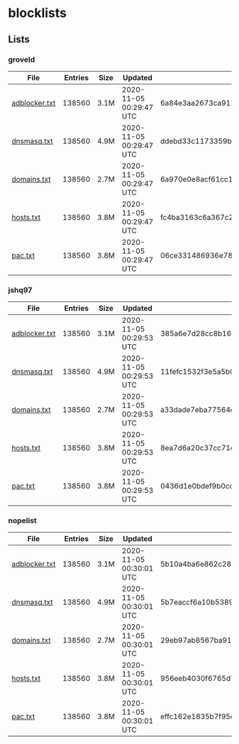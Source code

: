 # blocklists

## Lists

### groveld

|File|Entries|Size|Updated|Hash|
|-|-|-|-|-|
|[adblocker.txt](https://raw.githubusercontent.com/groveld/blocklists/lists/groveld/adblocker.txt)|138560|3.1M|2020-11-05 00:29:47 UTC|6a84e3aa2673ca9121fdd1db1c030e44fbd2f94b|
|[dnsmasq.txt](https://raw.githubusercontent.com/groveld/blocklists/lists/groveld/dnsmasq.txt)|138560|4.9M|2020-11-05 00:29:47 UTC|ddebd33c1173359b4decca60762724b41fc7cf47|
|[domains.txt](https://raw.githubusercontent.com/groveld/blocklists/lists/groveld/domains.txt)|138560|2.7M|2020-11-05 00:29:47 UTC|6a970e0e8acf61cc164f3decc9ed3d4e932368fd|
|[hosts.txt](https://raw.githubusercontent.com/groveld/blocklists/lists/groveld/hosts.txt)|138560|3.8M|2020-11-05 00:29:47 UTC|fc4ba3163c6a367c24cd6ba87dad0fab9a969e59|
|[pac.txt](https://raw.githubusercontent.com/groveld/blocklists/lists/groveld/pac.txt)|138560|3.8M|2020-11-05 00:29:47 UTC|06ce331486936e78c5c5237e0255836aa2f26eb3|

### jshq97

|File|Entries|Size|Updated|Hash|
|-|-|-|-|-|
|[adblocker.txt](https://raw.githubusercontent.com/groveld/blocklists/lists/jshq97/adblocker.txt)|138560|3.1M|2020-11-05 00:29:53 UTC|385a6e7d28cc8b16587ec8d92cc79832273be40a|
|[dnsmasq.txt](https://raw.githubusercontent.com/groveld/blocklists/lists/jshq97/dnsmasq.txt)|138560|4.9M|2020-11-05 00:29:53 UTC|11fefc1532f3e5a5b093ef3619b84294cf434193|
|[domains.txt](https://raw.githubusercontent.com/groveld/blocklists/lists/jshq97/domains.txt)|138560|2.7M|2020-11-05 00:29:53 UTC|a33dade7eba77564c4382f70002120a07294f55b|
|[hosts.txt](https://raw.githubusercontent.com/groveld/blocklists/lists/jshq97/hosts.txt)|138560|3.8M|2020-11-05 00:29:53 UTC|8ea7d6a20c37cc71e15986d9e700dcede7cfa35a|
|[pac.txt](https://raw.githubusercontent.com/groveld/blocklists/lists/jshq97/pac.txt)|138560|3.8M|2020-11-05 00:29:53 UTC|0436d1e0bdef9b0ccae9577cff1bac44575d7388|

### nopelist

|File|Entries|Size|Updated|Hash|
|-|-|-|-|-|
|[adblocker.txt](https://raw.githubusercontent.com/groveld/blocklists/lists/nopelist/adblocker.txt)|138560|3.1M|2020-11-05 00:30:01 UTC|5b10a4ba6e862c28e1e94808db34ec604342d4e2|
|[dnsmasq.txt](https://raw.githubusercontent.com/groveld/blocklists/lists/nopelist/dnsmasq.txt)|138560|4.9M|2020-11-05 00:30:01 UTC|5b7eaccf6a10b538983fdd9c9f1b5b70f5736bb4|
|[domains.txt](https://raw.githubusercontent.com/groveld/blocklists/lists/nopelist/domains.txt)|138560|2.7M|2020-11-05 00:30:01 UTC|29eb97ab8567ba91e52420afc1450843fe8e3c8f|
|[hosts.txt](https://raw.githubusercontent.com/groveld/blocklists/lists/nopelist/hosts.txt)|138560|3.8M|2020-11-05 00:30:01 UTC|956eeb4030f6765d7af00dd1c08845684a544667|
|[pac.txt](https://raw.githubusercontent.com/groveld/blocklists/lists/nopelist/pac.txt)|138560|3.8M|2020-11-05 00:30:01 UTC|effc162e1835b7f95ee714a771d2c6dbef9a81a2|
